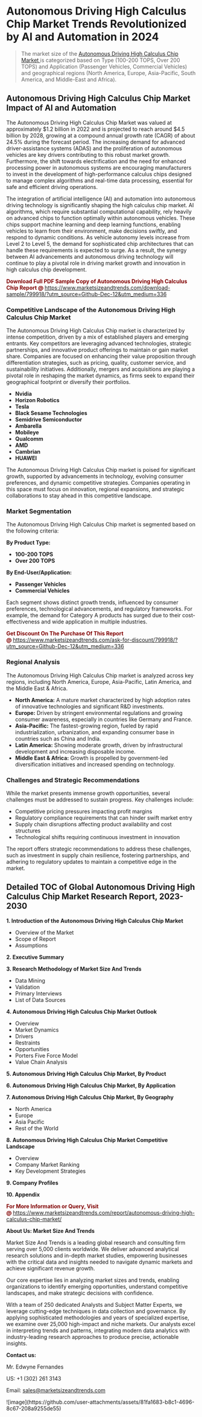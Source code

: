 <H1>Autonomous Driving High Calculus Chip Market Trends Revolutionized by AI and Automation in 2024</H1><blockquote><p>The market size of the <a href="https://www.marketsizeandtrends.com/download-sample/799918/?utm_source=Github-Dec-12&amp;utm_medium=336" target="_blank">Autonomous Driving High Calculus Chip Market </a>is categorized based on Type (100-200 TOPS, Over 200 TOPS) and Application (Passenger Vehicles, Commercial Vehicles) and geographical regions (North America, Europe, Asia-Pacific, South America, and Middle-East and Africa).</p></blockquote><p><h2>Autonomous Driving High Calculus Chip Market Impact of AI and Automation</h2><p>The Autonomous Driving High Calculus Chip Market was valued at approximately $1.2 billion in 2022 and is projected to reach around $4.5 billion by 2028, growing at a compound annual growth rate (CAGR) of about 24.5% during the forecast period. The increasing demand for advanced driver-assistance systems (ADAS) and the proliferation of autonomous vehicles are key drivers contributing to this robust market growth. Furthermore, the shift towards electrification and the need for enhanced processing power in autonomous systems are encouraging manufacturers to invest in the development of high-performance calculus chips designed to manage complex algorithms and real-time data processing, essential for safe and efficient driving operations.</p><p>The integration of artificial intelligence (AI) and automation into autonomous driving technology is significantly shaping the high calculus chip market. AI algorithms, which require substantial computational capability, rely heavily on advanced chips to function optimally within autonomous vehicles. These chips support machine learning and deep learning functions, enabling vehicles to learn from their environment, make decisions swiftly, and respond to dynamic conditions. As vehicle autonomy levels increase from Level 2 to Level 5, the demand for sophisticated chip architectures that can handle these requirements is expected to surge. As a result, the synergy between AI advancements and autonomous driving technology will continue to play a pivotal role in driving market growth and innovation in high calculus chip development.</p></p><p><strong><span style="color: #800000;">Download Full PDF Sample Copy of Autonomous Driving High Calculus Chip Report @</span>&nbsp;</strong><a href="https://www.marketsizeandtrends.com/download-sample/799918/?utm_source=Github-Dec-12&amp;utm_medium=336">https://www.marketsizeandtrends.com/download-sample/799918/?utm_source=Github-Dec-12&amp;utm_medium=336</a></p><h3>Competitive Landscape of the Autonomous Driving High Calculus Chip Market</h3><p>The Autonomous Driving High Calculus Chip market is characterized by intense competition, driven by a mix of established players and emerging entrants. Key competitors are leveraging advanced technologies, strategic partnerships, and innovative product offerings to maintain or gain market share. Companies are focused on enhancing their value proposition through differentiation strategies, such as pricing, quality, customer service, and sustainability initiatives. Additionally, mergers and acquisitions are playing a pivotal role in reshaping the market dynamics, as firms seek to expand their geographical footprint or diversify their portfolios.</p><p><strong><p><ul><li>Nvidia </li><li> Horizon Robotics </li><li> Tesla </li><li> Black Sesame Technologies </li><li> Semidrive Semiconductor </li><li> Ambarella </li><li> Mobileye </li><li> Qualcomm </li><li> AMD </li><li> Cambrian </li><li> HUAWEI</p></li></ul></p></strong></p><p>The Autonomous Driving High Calculus Chip market is poised for significant growth, supported by advancements in technology, evolving consumer preferences, and dynamic competitive strategies. Companies operating in this space must focus on innovation, regional expansions, and strategic collaborations to stay ahead in this competitive landscape.</p><h3>Market Segmentation</h3><p>The Autonomous Driving High Calculus Chip market is segmented based on the following criteria:</p><p><strong>By Product Type:</strong></p><p><strong><p><ul><li>100-200 TOPS </li><li> Over 200 TOPS</p></li></ul></p></strong></p><p><strong>By End-User/Application:</strong></p><p><strong><p><ul><li>Passenger Vehicles </li><li> Commercial Vehicles</p></li></ul></p></strong></p><p>Each segment shows distinct growth trends, influenced by consumer preferences, technological advancements, and regulatory frameworks. For example, the demand for Category A products has surged due to their cost-effectiveness and wide application in multiple industries.</p><p><strong><span style="color: #800000;">Get Discount On The Purchase Of This Report @&nbsp;</span></strong><a href="https://www.marketsizeandtrends.com/ask-for-discount/799918/?utm_source=Github-Dec-12&amp;utm_medium=336">https://www.marketsizeandtrends.com/ask-for-discount/799918/?utm_source=Github-Dec-12&amp;utm_medium=336</a></p><h3>Regional Analysis</h3><p>The Autonomous Driving High Calculus Chip market is analyzed across key regions, including North America, Europe, Asia-Pacific, Latin America, and the Middle East &amp; Africa.</p><ul><li><strong>North America:</strong> A mature market characterized by high adoption rates of innovative technologies and significant R&amp;D investments.</li><li><strong>Europe:</strong> Driven by stringent environmental regulations and growing consumer awareness, especially in countries like Germany and France.</li><li><strong>Asia-Pacific:</strong> The fastest-growing region, fueled by rapid industrialization, urbanization, and expanding consumer base in countries such as China and India.</li><li><strong>Latin America:</strong> Showing moderate growth, driven by infrastructural development and increasing disposable income.</li><li><strong>Middle East &amp; Africa:</strong> Growth is propelled by government-led diversification initiatives and increased spending on technology.</li></ul><h3>Challenges and Strategic Recommendations</h3><p>While the market presents immense growth opportunities, several challenges must be addressed to sustain progress. Key challenges include:</p><ul><li>Competitive pricing pressures impacting profit margins</li><li>Regulatory compliance requirements that can hinder swift market entry</li><li>Supply chain disruptions affecting product availability and cost structures</li><li>Technological shifts requiring continuous investment in innovation</li></ul><p>The report offers strategic recommendations to address these challenges, such as investment in supply chain resilience, fostering partnerships, and adhering to regulatory updates to maintain a competitive edge in the market.</p><h2>Detailed TOC of Global Autonomous Driving High Calculus Chip Market Research Report, 2023-2030</h2><p><strong>1. Introduction of the Autonomous Driving High Calculus Chip Market</strong></p><ul><li>Overview of the Market</li><li>Scope of Report</li><li>Assumptions&nbsp;</li></ul><p><strong>2. Executive Summary</strong></p><p><strong>3. Research Methodology of <strong>Market Size And Trends</strong></strong></p><ul><li>Data Mining</li><li>Validation</li><li>Primary Interviews</li><li>List of Data Sources&nbsp;</li></ul><p><strong>4. Autonomous Driving High Calculus Chip Market Outlook</strong></p><ul><li>Overview</li><li>Market Dynamics</li><li>Drivers</li><li>Restraints</li><li>Opportunities</li><li>Porters Five Force Model</li><li>Value Chain Analysis&nbsp;</li></ul><p><strong>5. Autonomous Driving High Calculus Chip Market, By Product</strong></p><p><strong>6. Autonomous Driving High Calculus Chip Market, By Application</strong></p><p><strong>7. Autonomous Driving High Calculus Chip Market, By Geography</strong></p><ul><li>North America</li><li>Europe</li><li>Asia Pacific</li><li>Rest of the World&nbsp;</li></ul><p><strong>8. Autonomous Driving High Calculus Chip Market Competitive Landscape</strong></p><ul><li>Overview</li><li>Company Market Ranking</li><li>Key Development Strategies&nbsp;</li></ul><p><strong>9. Company Profiles</strong></p><p><strong>10. Appendix</strong></p><p><strong><span style="color: #800000;">For More Information or Query, Visit @&nbsp;</span></strong><a href="https://www.marketsizeandtrends.com/report/autonomous-driving-high-calculus-chip-market/">https://www.marketsizeandtrends.com/report/autonomous-driving-high-calculus-chip-market/</a></p><p></p><p><strong>About Us:&nbsp;Market Size And Trends</strong></p><p>Market Size And Trends&nbsp;is a leading global research and consulting firm serving over 5,000 clients worldwide. We deliver advanced analytical research solutions and in-depth market studies, empowering businesses with the critical data and insights needed to navigate dynamic markets and achieve significant revenue growth.</p><p>Our core expertise lies in analyzing market sizes and trends, enabling organizations to identify emerging opportunities, understand competitive landscapes, and make strategic decisions with confidence.</p><p>With a team of 250 dedicated Analysts and Subject Matter Experts, we leverage cutting-edge techniques in data collection and governance. By applying sophisticated methodologies and years of specialized expertise, we examine over 25,000 high-impact and niche markets. Our analysts excel in interpreting trends and patterns, integrating modern data analytics with industry-leading research approaches to produce precise, actionable insights.</p><p><strong>Contact us:</strong></p><p>Mr. Edwyne Fernandes</p><p>US: +1 (302) 261 3143</p><p>Email: <a href="mailto:sales@marketsizeandtrends.com">sales@marketsizeandtrends.com</a>&nbsp;</p>
![image](https://github.com/user-attachments/assets/81fa1683-b8c1-4696-8c67-208a9255de55)
